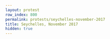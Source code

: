 ```yaml
---
layout: protest
row_index: 800
permalink: protests/seychelles-november-2017
title: Seychelles, November 2017
hidden: true
---
```

